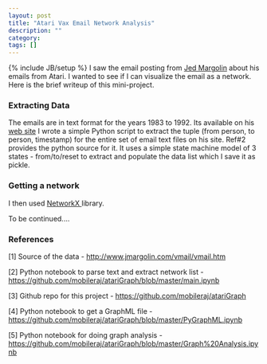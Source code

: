 ```yaml
---
layout: post
title: "Atari Vax Email Network Analysis"
description: ""
category: 
tags: []
---
```

{% include JB/setup %}
I saw the email posting from <a href="http://www.jmargolin.com/"> Jed Margolin</a> about his emails from Atari.
I wanted to see if I can visualize the email as a network. Here is the brief writeup of this mini-project.

### Extracting Data
The emails are in text format for the years 1983 to 1992. Its available on his <a href="http://www.jmargolin.com/vmail/vmail.htm">web site</a>
I wrote a simple Python script to extract the tuple
(from person, to person, timestamp)
for the entire set of email text files on his site. Ref#2 provides the python source for it. 
It uses a simple state machine model of 3 states - from/to/reset to extract and populate the data list which I save it as pickle.

### Getting a network
I then used <a href="http://networkx.github.io/"> NetworkX </a> library.

To be continued....


### References
[1] Source of the data - http://www.jmargolin.com/vmail/vmail.htm

[2] Python notebook to parse text and extract network list -https://github.com/mobileraj/atariGraph/blob/master/main.ipynb 

[3] Github repo for this project - https://github.com/mobileraj/atariGraph

[4] Python notebook to get a GraphML file - https://github.com/mobileraj/atariGraph/blob/master/PyGraphML.ipynb

\[5] Python notebook for doing graph analysis - https://github.com/mobileraj/atariGraph/blob/master/Graph%20Analysis.ipynb
